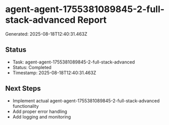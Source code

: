# agent-agent-1755381089845-2-full-stack-advanced Report

Generated: 2025-08-18T12:40:31.463Z

## Status
- Task: agent-agent-1755381089845-2-full-stack-advanced
- Status: Completed
- Timestamp: 2025-08-18T12:40:31.463Z

## Next Steps
- Implement actual agent-agent-1755381089845-2-full-stack-advanced functionality
- Add proper error handling
- Add logging and monitoring
